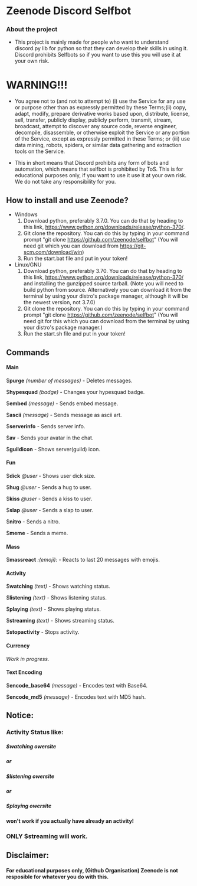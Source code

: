 # Zeenode Discord Selfbot

### About the project

- This project is mainly made for people who want to understand discord.py lib for python so that they can develop their skills in using it. Discord prohibits Selfbots so if you want to use this you will use it at your own risk.

# WARNING!!!

- You agree not to (and not to attempt to) (i) use the Service for any use or purpose other than as expressly permitted by these Terms;(ii) copy, adapt, modify, prepare derivative works based upon, distribute, license, sell, transfer, publicly display, publicly perform, transmit, stream, broadcast, attempt to discover any source code, reverse engineer, decompile, disassemble, or otherwise exploit the Service or any portion of the Service, except as expressly permitted in these Terms; or (iii) use data mining, robots, spiders, or similar data gathering and extraction tools on the Service.

- This in short means that Discord prohibits any form of bots and automation, which means that selfbot is prohibited by ToS. This is for educational purposes only, if you want to use it use it at your own risk. We do not take any responsibility for you.



## How to install and use Zeenode?
- Windows
    1. Download python, preferably 3.7.0. You can do that by heading to this link, https://www.python.org/downloads/release/python-370/. 
    2. Git clone the repository. You can do this by typing in your command prompt "git clone https://github.com/zeenode/selfbot" (You will need git which you can download from https://git-scm.com/download/win)
    3. Run the start.bat file and put in your token!
- Linux/GNU
    1. Download python, preferably 3.70. You can do that by heading to this link, https://www.python.org/downloads/release/python-370/ and installing the gunzipped source tarball. (Note you will need to build python from source. Alternatively you can download it from the terminal by using your distro's package manager, although it will be the newest version, not 3.7.0)
    2. Git clone the repository. You can do this by typing in your command prompt "git clone https://github.com/zeenode/selfbot" (You will need git for this which you can download from the terminal by using your distro's package manager.)
    3. Run the start.sh file and put in your token!
    












## Commands






#### Main

$**purge** *(number of messages)* - Deletes messages.                                                                    

$**hypesquad** *(badge)* - Changes your hypesquad badge.                                                                  

$**embed** *(message)* - Sends embed message.                                                                             

$**ascii** *(message)* - Sends message as ascii art.                                                                      

$**serverinfo** - Sends server info.
 
$**av** - Sends your avatar in the chat.            

$**guildicon** - Shows server(guild) icon.                                                                             







#### Fun


$**dick** *@user* - Shows user dick size.                                                                                


$**hug** *@user* - Sends a hug to user.

$**kiss** *@user* - Sends a kiss to user.                                                                            

$**slap** *@user* - Sends a slap to user.                                                                                 

$**nitro** - Sends a nitro.                                                                                           

$**meme** - Sends a meme.                                                                                             

                                                       


#### Mass

$**massreact** *:(emoji):* - Reacts to last 20 messages with emojis.



#### Activity

$**watching** *(text)* - Shows watching status. 

$**listening** *(text)* - Shows listening status.                                                                              

$**playing** *(text)* - Shows playing status. 

$**streaming** *(text)* - Shows streaming status.

$**stopactivity** - Stops activity.


#### Currency
*Work in progress.*






#### Text Encoding

$**encode_base64** *(message)* - Encodes text with Base64.                                                                  

$**encode_md5** *(message)* - Encodes text with MD5 hash.   












## Notice:

### Activity Status like:

##### $watching owersite

##### or

##### $listening owersite

##### or

##### $playing owersite

#### won't work if you actually have already an activity!

### ****ONLY**** $streaming will work.


## Disclaimer:

#### For educational purposes only, (Github Organisation) Zeenode is not resposible for whatever you do with this.

